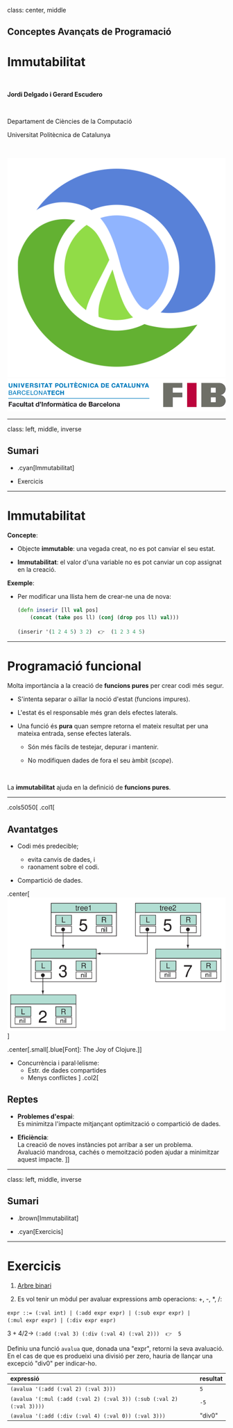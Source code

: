class: center, middle

## Conceptes Avançats de Programació

# Immutabilitat

<br>

**Jordi Delgado i Gerard Escudero**

<br>

Departament de Ciències de la Computació

Universitat Politècnica de Catalunya

<br>

![:scale 12%](figures/clojure_logo.png) ![:scale 75%](figures/fib.png)

---
class: left, middle, inverse

## Sumari

- .cyan[Immutabilitat]

- Exercicis

---

# Immutabilitat

**Concepte**:

- Objecte **immutable**: una vegada creat, no es pot canviar el seu estat.

- **Immutabilitat**: el valor d'una variable no es pot canviar un cop assignat en la creació.

**Exemple**:

- Per modificar una llista hem de crear-ne una de nova:

  ```clojure
  (defn inserir [ll val pos]
      (concat (take pos ll) (conj (drop pos ll) val)))

  (inserir '(1 2 4 5) 3 2)  👉  (1 2 3 4 5)
  ```

---

# Programació funcional

Molta importància a la creació de **funcions pures** per crear codi més segur.

- S'intenta separar o aïllar la noció d'estat (funcions impures).

- L'estat és el responsable més gran dels efectes laterals.

- Una funció és **pura** quan sempre retorna el mateix resultat per una mateixa entrada, sense efectes laterals.

  - Són més fàcils de testejar, depurar i mantenir.

  - No modifiquen dades de fora el seu àmbit (*scope*).

<br>

La **immutabilitat** ajuda en la definició de **funcions pures**.

---

.cols5050[
.col1[
## Avantatges 

- Codi més predecible;
  - evita canvis de dades, i
  - raonament sobre el codi.

- Compartició de dades.

.center[![:scale 70%](figures/shared-trees.png)]

.center[.small[.blue[Font]: The Joy of Clojure.]]

- Concurrència i paral·lelisme:
  - Estr. de dades compartides
  - Menys conflictes
]
.col2[
## Reptes

- **Problemes d'espai**: <br>
  Es minimitza l'impacte mitjançant optimització o compartició de dades.

- **Eficiència**: <br>
  La creació de noves instàncies pot arribar a ser un problema. <br>
  Avaluació mandrosa, cachés o memoització poden ajudar a minimitzar aquest impacte.
]]

---
class: left, middle, inverse

## Sumari

- .brown[Immutabilitat]

- .cyan[Exercicis]

---

# Exercicis

1. [Arbre binari](problemes/arbre-binari.pdf)

2. Es vol tenir un mòdul per avaluar expressions amb operacions: +, -, *, /:

  `expr ::= (:val int) | (:add expr expr) | (:sub expr expr) |`
  `         (:mul expr expr) | (:div expr expr)`

  $3 + 4/2 \rightarrow$ `(:add (:val 3) (:div (:val 4) (:val 2)))  👉  5`

  Definiu una funció `avalua` que, donada una "expr", retorni la seva avaluació. En el cas de que es produeixi una divisió per zero, hauria de llançar una excepció "div0" per indicar-ho.

| expressió | resultat |
|:---|:---|
| `(avalua '(:add (:val 2) (:val 3)))` | `5` |
| `(avalua '(:mul (:add (:val 2) (:val 3)) (:sub (:val 2) (:val 3))))` | `-5` |
| `(avalua '(:add (:div (:val 4) (:val 0)) (:val 3)))` | "div0" |



